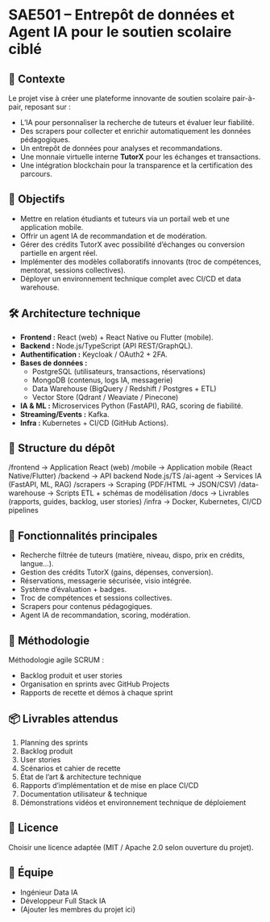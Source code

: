 # SAE501 – Entrepôt de données et Agent IA pour le soutien scolaire ciblé

## 📌 Contexte
Le projet vise à créer une plateforme innovante de soutien scolaire pair-à-pair, reposant sur :
- L’IA pour personnaliser la recherche de tuteurs et évaluer leur fiabilité.
- Des scrapers pour collecter et enrichir automatiquement les données pédagogiques.
- Un entrepôt de données pour analyses et recommandations.
- Une monnaie virtuelle interne **TutorX** pour les échanges et transactions.
- Une intégration blockchain pour la transparence et la certification des parcours.

## 🎯 Objectifs
- Mettre en relation étudiants et tuteurs via un portail web et une application mobile.
- Offrir un agent IA de recommandation et de modération.
- Gérer des crédits TutorX avec possibilité d’échanges ou conversion partielle en argent réel.
- Implémenter des modèles collaboratifs innovants (troc de compétences, mentorat, sessions collectives).
- Déployer un environnement technique complet avec CI/CD et data warehouse.

## 🛠️ Architecture technique
- **Frontend :** React (web) + React Native ou Flutter (mobile).
- **Backend :** Node.js/TypeScript (API REST/GraphQL).
- **Authentification :** Keycloak / OAuth2 + 2FA.
- **Bases de données :**
  - PostgreSQL (utilisateurs, transactions, réservations)
  - MongoDB (contenus, logs IA, messagerie)
  - Data Warehouse (BigQuery / Redshift / Postgres + ETL)
  - Vector Store (Qdrant / Weaviate / Pinecone)
- **IA & ML :** Microservices Python (FastAPI), RAG, scoring de fiabilité.
- **Streaming/Events :** Kafka.
- **Infra :** Kubernetes + CI/CD (GitHub Actions).

## 📂 Structure du dépôt

/frontend → Application React (web)
/mobile → Application mobile (React Native/Flutter)
/backend → API backend Node.js/TS
/ai-agent → Services IA (FastAPI, ML, RAG)
/scrapers → Scraping (PDF/HTML → JSON/CSV)
/data-warehouse → Scripts ETL + schémas de modélisation
/docs → Livrables (rapports, guides, backlog, user stories)
/infra → Docker, Kubernetes, CI/CD pipelines


## 🚀 Fonctionnalités principales
- Recherche filtrée de tuteurs (matière, niveau, dispo, prix en crédits, langue…).
- Gestion des crédits TutorX (gains, dépenses, conversion).
- Réservations, messagerie sécurisée, visio intégrée.
- Système d’évaluation + badges.
- Troc de compétences et sessions collectives.
- Scrapers pour contenus pédagogiques.
- Agent IA de recommandation, scoring, modération.

## 📅 Méthodologie
Méthodologie agile SCRUM :  
- Backlog produit et user stories
- Organisation en sprints avec GitHub Projects
- Rapports de recette et démos à chaque sprint

## 📦 Livrables attendus
1. Planning des sprints  
2. Backlog produit  
3. User stories  
4. Scénarios et cahier de recette  
5. État de l’art & architecture technique  
6. Rapports d’implémentation et de mise en place CI/CD  
7. Documentation utilisateur & technique  
8. Démonstrations vidéos et environnement technique de déploiement  

## 📜 Licence
Choisir une licence adaptée (MIT / Apache 2.0 selon ouverture du projet).

## 👥 Équipe
- Ingénieur Data IA  
- Développeur Full Stack IA  
- (Ajouter les membres du projet ici)
